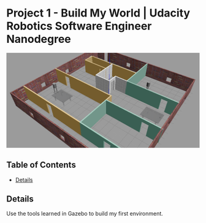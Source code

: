 # Project 1 - Build My World | Udacity Robotics Software Engineer Nanodegree
![My World](https://raw.githubusercontent.com/davidpwu/robotics1-buildmyworld/master/world.png)

## Table of Contents

* [Details](#details)

## Details

Use the tools learned in Gazebo to build my first environment.
